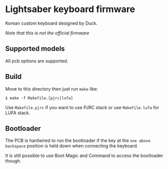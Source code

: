 Lightsaber keyboard firmware
======================
Korean custom keyboard designed by Duck.

*Note that this is not the official firmware*

Supported models
----------------
All pcb options are supported.


Build
-----
Move to this directory then just run `make` like:

    $ make -f Makefile.[pjrc|lufa]

Use `Makefile.pjrc` if you want to use PJRC stack or use `Makefile.lufa` for LUFA stack.


Bootloader
---------
The PCB is hardwired to run the bootloader if the key at the `one above backspace` position is held down when connecting the keyboard.

It is still possible to use Boot Magic and Command to access the bootloader though.


